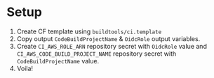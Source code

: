 # Setup

1. Create CF template using `buildtools/ci.template`
2. Copy output `CodeBuildProjectName` & `OidcRole` output variables.
3. Create `CI_AWS_ROLE_ARN` repository secret with `OidcRole` value and
   `CI_AWS_CODE_BUILD_PROJECT_NAME` repository secret with `CodeBuildProjectName`
   value.
4. Voila!